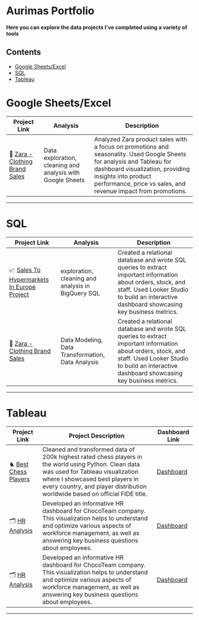 # Aurimas Portfolio

**Here you can explore the data projects I've completed using a variety of tools**

## Contents

* [Google Sheets/Excel](#google-sheets-excel)
* [SQL](#sql)
* [Tableau](#tableau)

# Google Sheets/Excel

| Project Link | Analysis | Description | 
|---|---|---|
| 👕 [Zara - Clothing Brand Sales](https://github.com/Aurimas-N/Zara_Sales_By_Clothing_Type/blob/main/README.md)| Data exploration, cleaning and analysis with Google Sheets | Analyzed Zara product sales with a focus on promotions and seasonality. Used Google Sheets for analysis and Tableau for dashboard visualization, providing insights into product performance, price vs sales, and revenue impact from promotions.

***

# SQL

| Project Link | Analysis | Description | 
|---|---|---|
| 📈 [Sales To Hypermarkets In Europe Project](https://github.com/Aurimas-N/Hypermarket-Sales-In-Europe/blob/main/README.md) | exploration, cleaning and analysis in BigQuery SQL  | Created a relational database and wrote SQL queries to extract important information about orders, stock, and staff. Used Looker Studio to build an interactive dashboard showcasing key business metrics.
| 👕 [Zara - Clothing Brand Sales](README.md) | Data Modeling, Data Transformation, Data Analysis | Created a relational database and wrote SQL queries to extract important information about orders, stock, and staff. Used Looker Studio to build an interactive dashboard showcasing key business metrics.

***

# Tableau

| Project Link | Project Description | Dashboard Link |
|---|---|---|
| ♞ [Best Chess Players](https://github.com/MantasTech/Chess-Players/tree/main) | Cleaned and transformed data of 200k highest rated chess players in the world using Python. Clean data was used for Tableau visualization where I showcased best players in every country, and player distribution worldwide based on official FIDE title. | [Dashboard](https://public.tableau.com/app/profile/mantastech/viz/chess_17027630680570/Dashboard1) |
| 🗂️ [HR Analysis](https://github.com/MantasTech/Tiny-Repo/blob/main/HR_Dashboard/HR_Dashboard.md) | Developed an informative HR dashboard for ChocoTeam company. This visualization helps to understand and optimize various aspects of workforce management, as well as answering key business questions about employees.  | [Dashboard](https://public.tableau.com/app/profile/mantastech/viz/HRDashboard_17034291773930/Dashboard1) |
| 🗂️ [HR Analysis](https://github.com/MantasTech/Tiny-Repo/blob/main/HR_Dashboard/HR_Dashboard.md) | Developed an informative HR dashboard for ChocoTeam company. This visualization helps to understand and optimize various aspects of workforce management, as well as answering key business questions about employees.  | [Dashboard](https://public.tableau.com/app/profile/mantastech/viz/HRDashboard_17034291773930/Dashboard1) |

***
